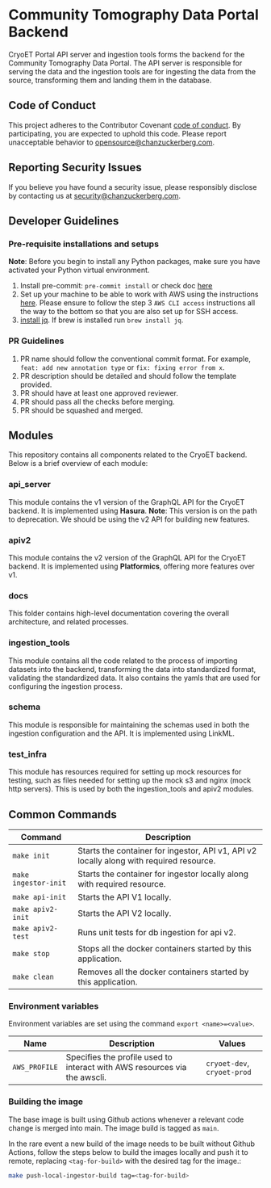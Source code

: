# Community Tomography Data Portal Backend
CryoET Portal API server and ingestion tools forms the backend for the Community Tomography Data Portal. The API server is responsible for serving the data and the ingestion tools are for ingesting the data from the source, transforming them and landing them in the database.


## Code of Conduct

This project adheres to the Contributor Covenant [code of conduct](https://github.com/chanzuckerberg/.github/blob/master/CODE_OF_CONDUCT.md). By participating, you are expected to uphold this code. Please report unacceptable behavior to [opensource@chanzuckerberg.com](mailto:opensource@chanzuckerberg.com).

## Reporting Security Issues

If you believe you have found a security issue, please responsibly disclose by contacting us at [security@chanzuckerberg.com](mailto:security@chanzuckerberg.com).

## Developer Guidelines
### Pre-requisite installations and setups

**Note**: Before you begin to install any Python packages, make sure you have activated your Python virtual environment.

1. Install pre-commit: `pre-commit install` or check doc [here](https://pre-commit.com/)
2. Set up your machine to be able to work with AWS using the instructions [here](https://czi.atlassian.net/wiki/spaces/DC/pages/332892073/Getting+started+with+AWS). Please ensure to follow the step 3 `AWS CLI access` instructions all the way to the bottom so that you are also set up for SSH access.
3. [install jq](https://stedolan.github.io/jq/download/). If brew is installed run `brew install jq`.

### PR Guidelines
1. PR name should follow the conventional commit format. For example, `feat: add new annotation type` or `fix: fixing error from x`.
2. PR description should be detailed and should follow the template provided.
3. PR should have at least one approved reviewer.
4. PR should pass all the checks before merging.
5. PR should be squashed and merged.


## Modules

This repository contains all components related to the CryoET backend. Below is a brief overview of each module:

### api_server
This module contains the v1 version of the GraphQL API for the CryoET backend. It is implemented using **Hasura**.
**Note**: This version is on the path to deprecation. We should be using the v2 API for building new features.

### apiv2
This module contains the v2 version of the GraphQL API for the CryoET backend. It is implemented using **Platformics**, offering more features over v1.

### docs
This folder contains high-level documentation covering the overall architecture, and related processes.

### ingestion_tools
This module contains all the code related to the process of importing datasets into the backend, transforming the data into standardized format, validating the standardized data. It also contains the yamls that are used for configuring the ingestion process.

### schema
This module is responsible for maintaining the schemas used in both the ingestion configuration and the API. It is implemented using LinkML.

### test_infra
This module has resources required for setting up mock resources for testing, such as files needed for setting up the mock s3 and nginx (mock http servers). This is used by both the ingestion_tools and apiv2 modules.


## Common Commands

| Command                                                                                 | Description                                                             |
|-----------------------------------------------------------------------------------------|-------------------------------------------------------------------------|
| `make init`                                                                    | Starts the container for ingestor, API v1, API v2 locally along with required resource. |
| `make ingestor-init`                                                                    | Starts the container for ingestor locally along with required resource. |
| `make api-init`                                                                         | Starts the API V1 locally.                                              |
| `make apiv2-init`                                                                       | Starts the API V2 locally.                                              |
| `make apiv2-test`                                                                       | Runs unit tests for db ingestion for api v2.                            |
| `make stop`                                                                    | Stops all the docker containers started by this application. |
| `make clean`                                                                    | Removes all the docker containers started by this application. |

### Environment variables

Environment variables are set using the command `export <name>=<value>`.

| Name                | Description                                                                  | Values                      |
| ------------------- |------------------------------------------------------------------------------|-----------------------------|
| `AWS_PROFILE`       | Specifies the profile used to interact with AWS resources via the awscli.    | `cryoet-dev`, `cryoet-prod` |



### Building the image

The base image is built using Github actions whenever a relevant code change is merged into main. The image build is tagged as `main`.

In the rare event a new build of the image needs to be built without Github Actions, follow the steps below to build the images locally and push it to remote, replacing `<tag-for-build>` with the desired tag for the image.:
```bash
make push-local-ingestor-build tag=<tag-for-build>
```
